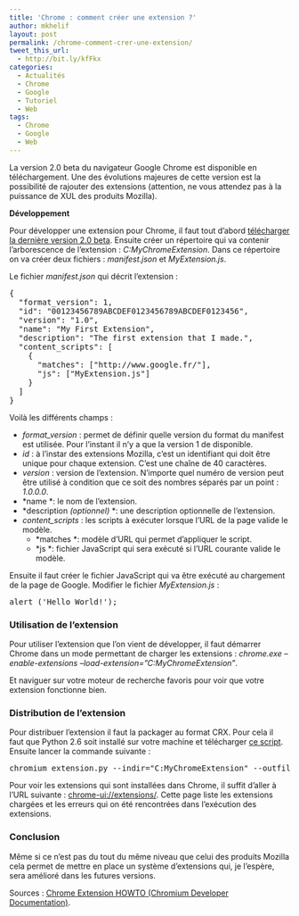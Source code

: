 ```yaml
---
title: 'Chrome : comment créer une extension ?'
author: mkhelif
layout: post
permalink: /chrome-comment-crer-une-extension/
tweet_this_url:
  - http://bit.ly/kfFkx
categories:
  - Actualités
  - Chrome
  - Google
  - Tutoriel
  - Web
tags:
  - Chrome
  - Google
  - Web
---
```

La version 2.0 beta du navigateur Google Chrome est disponible en téléchargement. Une des évolutions majeures de cette version est la possibilité de rajouter des extensions (attention, ne vous attendez pas à la puissance de XUL des produits Mozilla).<!--more-->

**Développement**

Pour développer une extension pour Chrome, il faut tout d&#8217;abord <a href="http://www.google.com/intl/en/landing/chrome/beta/index.html" target="_blank">télécharger la dernière version 2.0 beta</a>. Ensuite créer un répertoire qui va contenir l&#8217;arborescence de l&#8217;extension : *C:MyChromeExtension*. Dans ce répertoire on va créer deux fichiers : *manifest.json* et *MyExtension.js*.

Le fichier *manifest.json* qui décrit l&#8217;extension :

<pre lang="javascript">{
  "format_version": 1,
  "id": "00123456789ABCDEF0123456789ABCDEF0123456",
  "version": "1.0",
  "name": "My First Extension",
  "description": "The first extension that I made.",
  "content_scripts": [
    {
      "matches": ["http://www.google.fr/"],
      "js": ["MyExtension.js"]
    }
  ]
}</pre>

Voilà les différents champs :

  * *format_version* : permet de définir quelle version du format du manifest est utilisée. Pour l&#8217;instant il n&#8217;y a que la version 1 de disponible.
  * *id* : à l&#8217;instar des extensions Mozilla, c&#8217;est un identifiant qui doit être unique pour chaque extension. C&#8217;est une chaîne de 40 caractères.
  * *version* : version de l&#8217;extension. N&#8217;importe quel numéro de version peut être utilisé à condition que ce soit des nombres séparés par un point : *1.0.0.0*.
  * *name *: le nom de l&#8217;extension.
  * *description *(optionnel)* *: une description optionnelle de l&#8217;extension.
  * *content_scripts* : les scripts à exécuter lorsque l&#8217;URL de la page valide le modèle. 
      * *matches *: modèle d&#8217;URL qui permet d&#8217;appliquer le script.
      * *js *: fichier JavaScript qui sera exécuté si l&#8217;URL courante valide le modèle.

Ensuite il faut créer le fichier JavaScript qui va être exécuté au chargement de la page de Google. Modifier le fichier *MyExtension.js* :

<pre lang="javascript">alert ('Hello World!');</pre>

### Utilisation de l&#8217;extension

Pour utiliser l&#8217;extension que l&#8217;on vient de développer, il faut démarrer Chrome dans un mode permettant de charger les extensions : *chrome.exe &#8211;enable-extensions &#8211;load-extension=&#8221;C:MyChromeExtension&#8221;*.

Et naviguer sur votre moteur de recherche favoris pour voir que votre extension fonctionne bien.

### Distribution de l&#8217;extension

Pour distribuer l&#8217;extension il faut la packager au format CRX. Pour cela il faut que Python 2.6 soit installé sur votre machine et télécharger <a href="http://src.chromium.org/viewvc/chrome/trunk/src/chrome/tools/extensions/chromium_extension.py?content-type=text/plain" target="_blank">ce script</a>. Ensuite lancer la commande suivante :

<pre lang="sh">chromium_extension.py --indir="C:MyChromeExtension" --outfile="MyExtension.crx"</pre>

Pour voir les extensions qui sont installées dans Chrome, il suffit d&#8217;aller à l&#8217;URL suivante : <a href="chrome-ui://extensions/" target="_blank">chrome-ui://extensions/</a>. Cette page liste les extensions chargées et les erreurs qui on été rencontrées dans l&#8217;exécution des extensions.

### Conclusion

Même si ce n&#8217;est pas du tout du même niveau que celui des produits Mozilla cela permet de mettre en place un système d&#8217;extensions qui, je l&#8217;espère, sera amélioré dans les futures versions.

Sources : <a href="http://dev.chromium.org/developers/design-documents/extensions/howto" target="_blank">Chrome Extension HOWTO ‎(Chromium Developer Documentation)</a>.